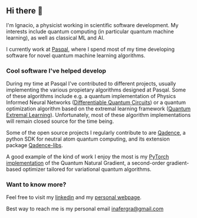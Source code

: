 ## Hi there 👋

I'm Ignacio, a physicist working in scientific software development. My interests include quantum computing (in particular quantum machine learning), as well as classical ML and AI.

I currently work at [Pasqal](https://www.pasqal.com/), where I spend most of my time developing software for novel quantum machine learning algorithms. 

### Cool software I've helped develop

During my time at Pasqal I've contributed to different projects, usually implementing the various propietary algorithms designed at Pasqal. Some of these algorithms include e.g. a quantum implementation of Physics Informed Neural Networks  ([Differentiable Quantum Circuits](https://arxiv.org/abs/2011.10395)) or a quantum optimization algorithm based on the extremal learning framework ([Quantum Extremal Learning](https://arxiv.org/abs/2205.02807)). Unfortunately, most of these algorithm implementations will remain closed source for the time being.

Some of the open source projects I regularly contribute to are [Qadence](https://github.com/pasqal-io/qadence), a python SDK for neutral atom quantum computing, and its extension package [Qadence-libs](https://github.com/pasqal-io/qadence-libs).

A good example of the kind of work I enjoy the most is my [PyTorch implementation](https://github.com/pasqal-io/qadence-libs/blob/main/qadence_libs/qinfo_tools/qng.py) of the Quantum Natural Gradient, a second-order gradient-based optimizer tailored for variational quantum algorithms.


### Want to know more?

Feel free to visit my [linkedin](www.linkedin.com/in/ignacio-fernandez-grana) and my [personal webpage](https://inafergra.github.io/). 

Best way to reach me is my personal email inafergra@gmail.com

<!-- ### Education -->


<!--
**inafergra/inafergra** is a ✨ _special_ ✨ repository because its `README.md` (this file) appears on your GitHub profile.

Here are some ideas to get you started:

- 🔭 I’m currently working on ...
- 🌱 I’m currently learning ...
- 👯 I’m looking to collaborate on ...
- 🤔 I’m looking for help with ...
- 💬 Ask me about ...
- 📫 How to reach me: ...
- 😄 Pronouns: ...
- ⚡ Fun fact: ...
-->





